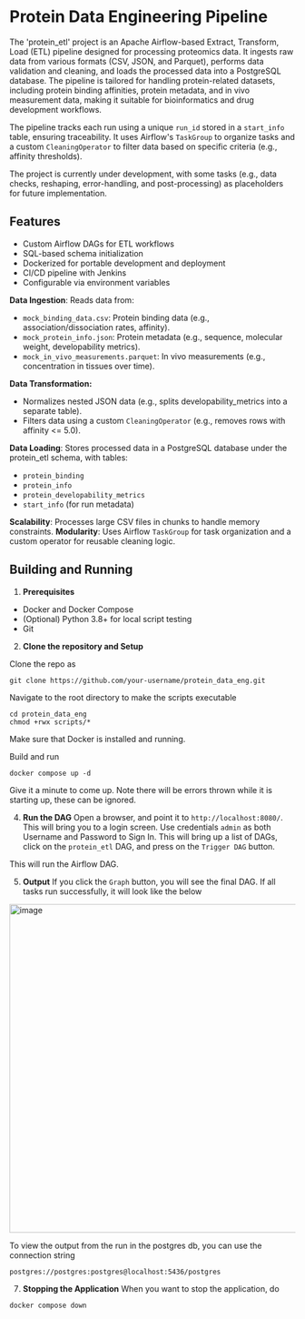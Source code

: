 # Protein Data Engineering Pipeline

The 'protein_etl' project is an Apache Airflow-based Extract, Transform, Load (ETL) pipeline designed for processing 
proteomics data. It ingests raw data from various formats (CSV, JSON, and Parquet), performs data validation and 
cleaning, and loads the processed data into a PostgreSQL database. The pipeline is tailored for handling 
protein-related datasets, including protein binding affinities, protein metadata, and in vivo measurement data, 
making it suitable for bioinformatics and drug development workflows.

The pipeline tracks each run using a unique `run_id` stored in a `start_info` table, ensuring traceability. 
It uses Airflow's `TaskGroup` to organize tasks and a custom `CleaningOperator` to filter data based on 
specific criteria (e.g., affinity thresholds). 

The project is currently under development, with some tasks (e.g., data checks, reshaping, error-handling, 
and post-processing) as placeholders for future implementation.

## Features
- Custom Airflow DAGs for ETL workflows
- SQL-based schema initialization
- Dockerized for portable development and deployment
- CI/CD pipeline with Jenkins
- Configurable via environment variables

**Data Ingestion**: Reads data from:
* `mock_binding_data.csv`: Protein binding data (e.g., association/dissociation rates, affinity).  
* `mock_protein_info.json`: Protein metadata (e.g., sequence, molecular weight, developability metrics).
* `mock_in_vivo_measurements.parquet`: In vivo measurements (e.g., concentration in tissues over time).

**Data Transformation:**
* Normalizes nested JSON data (e.g., splits developability_metrics into a separate table).
* Filters data using a custom `CleaningOperator` (e.g., removes rows with affinity <= 5.0).

**Data Loading**: Stores processed data in a PostgreSQL database under the protein_etl schema, with tables:
* `protein_binding`
* `protein_info`
* `protein_developability_metrics`
* `start_info` (for run metadata)



**Scalability**: Processes large CSV files in chunks to handle memory constraints.
**Modularity**: Uses Airflow `TaskGroup` for task organization and a custom operator for reusable cleaning logic.

## Building and Running

1. **Prerequisites**

- Docker and Docker Compose
- (Optional) Python 3.8+ for local script testing
- Git


2. **Clone the repository and Setup**

Clone the repo as
```
git clone https://github.com/your-username/protein_data_eng.git
```
Navigate to the root directory to make the scripts executable
```
cd protein_data_eng
chmod +rwx scripts/*
```
Make sure that Docker is installed and running. 

Build and run
```
docker compose up -d
```
Give it a minute to come up. Note there will be errors thrown while it is starting up, these can be ignored. 


4. **Run the DAG** 
Open a browser, and point it to `http://localhost:8080/`. This will bring you to a login screen.
Use credentials `admin` as both Username and Password to Sign In. This will bring up a list of DAGs,
click on the `protein_etl` DAG, and press on the `Trigger DAG` button. 
   
This will run the Airflow DAG. 

5. **Output**
If you click the `Graph` button, you will see the final DAG. If all tasks run successfully, it will look like the below   
<img width="1520" height="578" alt="image" src="https://github.com/user-attachments/assets/aca6b216-99af-4c67-ba4e-42d19dd118ab" />
<br>     

To view the output from the run in the postgres db, you can use the connection string  

`postgres://postgres:postgres@localhost:5436/postgres`


7. **Stopping the Application** 
When you want to stop the application, do
```
docker compose down
```

